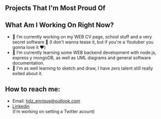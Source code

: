 ## Projects That I'm Most Proud Of

## What Am I Working On Right Now?
- 🧠 I’m currently working on my WEB CV page, school stuff and a very secret software 🙊 (I don't wanna tease it, but if you're a Youtuber you gonna love it ❤️)
- 📑 I’m currently learning some WEB backend development with node.js, express y mongoDB, as well as UML diagrams and general software documentation.
- 🎨 I'm as well learning to sketch and draw, I have zero talent still really exited about it.
## How to reach me:
- Email: hdz_enrique@outlook.com
- [Linkedin](www.linkedin.com/in/EnriqueAHdzT)
<br>(I'm working on setting a Twitter acount)
